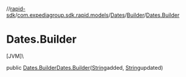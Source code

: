 //[rapid-sdk](../../../../index.md)/[com.expediagroup.sdk.rapid.models](../../index.md)/[Dates](../index.md)/[Builder](index.md)/[Dates.Builder](-dates.-builder.md)

# Dates.Builder

[JVM]\

public [Dates.Builder](index.md)[Dates.Builder](-dates.-builder.md)([String](https://docs.oracle.com/javase/8/docs/api/java/lang/String.html)added, [String](https://docs.oracle.com/javase/8/docs/api/java/lang/String.html)updated)
